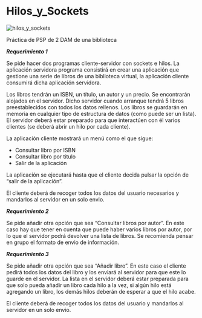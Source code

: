 # Hilos_y_Sockets
![hilos_y_sockets](https://user-images.githubusercontent.com/98821740/197400764-3db1ef21-517f-4b16-af78-08250a54ad49.PNG)

Práctica de PSP de 2 DAM de una biblioteca


***Requerimiento 1***

Se pide hacer dos programas cliente-servidor con sockets e hilos. La aplicación servidora programa consistirá en crear una aplicación que gestione una serie de libros de una biblioteca virtual, la aplicación cliente consumirá dicha aplicación servidora.

Los libros tendrán un ISBN, un título, un autor y un precio. Se encontrarán alojados en el servidor. Dicho servidor cuando arranque tendrá 5 libros preestablecidos con todos los datos rellenos. Los libros se guardarán en memoria en cualquier tipo de estructura de datos (como puede ser un lista). El servidor deberá estar preparado para que interactúen con él varios clientes (se deberá abrir un hilo por cada cliente).

La aplicación cliente mostrará un menú como el que sigue:

* Consultar libro por ISBN
* Consultar libro por titulo
* Salir de la aplicación

La aplicación se ejecutará hasta que el cliente decida pulsar la opción de “salir de la aplicación”.

El cliente deberá de recoger todos los datos del usuario necesarios y mandarlos al servidor en un solo envio.

***Requerimiento 2***

Se pide añadir otra opción que sea “Consultar libros por autor”. En este caso hay que tener en cuenta que puede haber varios libros por autor, por lo que el servidor podrá devolver una lista de libros. Se recomienda pensar en grupo el formato de envio de información.


***Requerimiento 3***

Se pide añadir otra opción que sea “Añadir libro”. En este caso el cliente pedirá todos los datos del libro y los enviará al servidor para que este lo guarde en el servidor. La lista en el servidor deberá estar preparada para que solo pueda añadir un libro cada hilo a la vez, si algún hilo está agregando un libro, los demás hilos deberán de esperar a que el hilo acabe.

El cliente deberá de recoger todos los datos del usuario y mandarlos al servidor en un solo envio.


